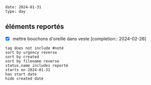 ```gEvent
date: 2024-01-31
type: day
```
## éléments reportés
- [X] mettre bouchons d'oreille dans veste  [completion:: 2024-02-26]
```tasks
tag does not include #noté 
sort by urgency reverse
sort by created 
sort by filename reverse
status.name includes reporté
starts on 2024-01-31
has start date
hide created date
```

